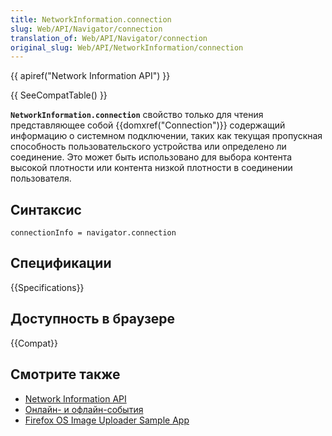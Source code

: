 ```yaml
---
title: NetworkInformation.connection
slug: Web/API/Navigator/connection
translation_of: Web/API/Navigator/connection
original_slug: Web/API/NetworkInformation/connection
---
```


{{ apiref("Network Information API") }}

{{ SeeCompatTable() }}

**`NetworkInformation.connection`** свойство только для чтения представляющее собой {{domxref("Connection")}} содержащий информацию о системном подключении, таких как текущая пропускная способность пользовательского устройства или определено ли соединение. Это может быть использовано для выбора контента высокой плотности или контента низкой плотности в соединении пользователя.

## Синтаксис

```
connectionInfo = navigator.connection
```

## Спецификации

{{Specifications}}

## Доступность в браузере

{{Compat}}

## Смотрите также

- [Network Information API](/ru/docs/WebAPI/Network_Information)
- [Онлайн- и офлайн-события](/en/Online_and_offline_events)
- [Firefox OS Image Uploader Sample App](https://github.com/soapdog/firefoxos-sample-app-image-uploader)
